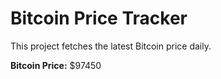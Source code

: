 # Bitcoin Price Tracker

This project fetches the latest Bitcoin price daily.

**Bitcoin Price:** $97450
